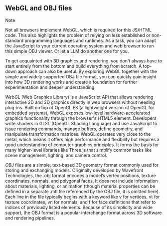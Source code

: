 
## WebGL and OBJ files

> [!NOTE]  
> Not all browsers implement WebGL, which is required for this JS/HTML code. This also
> highlights the problem of relying on less established or non-standard programming
> languages and runtimes. As a task, you can adapt the JavaScript to your current
> operating system and web browser to run this simple OBJ viewer. Or let a LLM
> do another one for you.

To get acquainted with 3D graphics and rendering, you don't always have to start entirely from the bottom
and build everything from scratch. A top-down approach can also be useful. By exploring WebGL together
with the simple and widely supported OBJ file format, you can quickly gain insight into how 3D rendering
works and create a foundation for further experimentation and deeper understanding.

*WebGL* (Web Graphics Library) is a JavaScript API that allows rendering interactive 2D and 3D graphics
directly in web browsers without needing plug-ins. Built on top of OpenGL ES (a lightweight version of
OpenGL for embedded systems), WebGL exposes low-level hardware-accelerated graphics functionality through
the browser's HTML5 <canvas> element. Developers write shaders in GLSL (OpenGL Shading Language) and use
JavaScript to issue rendering commands, manage buffers, define geometry, and manipulate transformation
matrices. WebGL operates very close to the metal, which means it offers high performance and flexibility
but requires a good understanding of computer graphics principles. It forms the basis for many higher-level
libraries like Three.js that simplify common tasks like scene management, lighting, and camera control.

*OBJ* files are a simple, text-based 3D geometry format commonly used for storing and exchanging models.
Originally developed by Wavefront Technologies, the .obj format encodes a model’s vertex positions,
texture coordinates, normals, and polygonal faces. It does not include information about materials,
lighting, or animation (though material properties can be defined in a separate .mtl file referenced
by the OBJ file, it is omitted here). Each line in the file typically begins with a keyword like v
for vertices, vt for texture coordinates, vn for normals, and f for face definitions that refer to
indices of previously listed elements. Because of its simplicity and wide support, the OBJ format is a
popular interchange format across 3D software and rendering pipelines.

